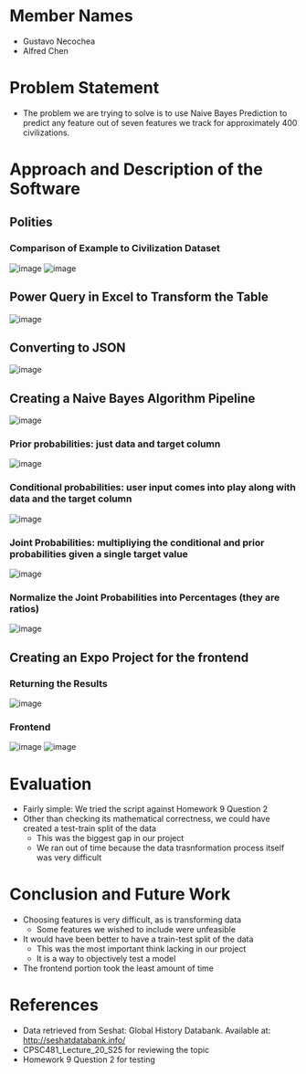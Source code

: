 # Member Names
- Gustavo Necochea
- Alfred Chen

# Problem Statement
- The problem we are trying to solve is to use Naive Bayes Prediction to predict any feature out of seven features we track for approximately 400 civilizations.

# Approach and Description of the Software
## Polities
### Comparison of Example to Civilization Dataset
![image](https://github.com/user-attachments/assets/94154af2-1bde-4ee7-b8be-ffcc2c7d925b)
![image](https://github.com/user-attachments/assets/9659788e-d40d-482f-9707-958f756513c8)
## Power Query in Excel to Transform the Table
![image](https://github.com/user-attachments/assets/bf585fc0-45f0-4f22-9703-4ad1ad7a6cdc)
## Converting to JSON
![image](https://github.com/user-attachments/assets/d742b1dd-8622-4ccd-8053-64e0a9d7a0f4)
## Creating a Naive Bayes Algorithm Pipeline
![image](https://github.com/user-attachments/assets/48497701-eb53-4b39-ac9e-7e07c5087e5d)
### Prior probabilities: just data and target column
![image](https://github.com/user-attachments/assets/ad3f44c4-cb7c-4e25-804f-a1d53633383b)
### Conditional probabilities: user input comes into play along with data and the target column
![image](https://github.com/user-attachments/assets/0c5836c5-5f5a-4522-8d66-12c62cabb283)
### Joint Probabilities: multipliying the conditional and prior probabilities given a single target value
![image](https://github.com/user-attachments/assets/9f4f20ac-c0eb-45bc-ba4a-0839ab5eb894)
### Normalize the Joint Probabilities into Percentages (they are ratios)
![image](https://github.com/user-attachments/assets/f82c53a4-870d-4db6-9cb8-546f8beeb5e1)
## Creating an Expo Project for the frontend
### Returning the Results
![image](https://github.com/user-attachments/assets/8f7622bb-6301-4858-a58e-afd08f62ce64)
### Frontend
![image](https://github.com/user-attachments/assets/7cfb5b06-97cb-4a38-97f9-179059647fa0)
![image](https://github.com/user-attachments/assets/40db0245-0f37-4aa4-b047-b4aa6e91514a)

# Evaluation
- Fairly simple: We tried the script against Homework 9 Question 2
- Other than checking its mathematical correctness, we could have created a test-train split of the data
  - This was the biggest gap in our project
  - We ran out of time because the data trasnformation process itself was very difficult

# Conclusion and Future Work
- Choosing features is very difficult, as is transforming data
  - Some features we wished to include were unfeasible
- It would have been better to have a train-test split of the data
  - This was the most important think lacking in our project
  - It is a way to objectively test a model
- The frontend portion took the least amount of time

# References
- Data retrieved from Seshat: Global History Databank. Available at: http://seshatdatabank.info/
- CPSC481_Lecture_20_S25 for reviewing the topic
- Homework 9 Question 2 for testing

